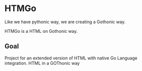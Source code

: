 # HTMGo
Like we have pythonic way, we are creating a Gothonic way.

HTMGo is a HTML on Gothonic way. 

## Goal
Project for an extended version of HTML with native Go Language integration. HTML in a GOThonic way
